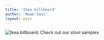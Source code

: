```yaml
---
title: 'Ikea billboard'
author: 'Noam Sain'
layout: post
---
```


![Ikea billboard: Check out our stool samples](http://3.bp.blogspot.com/_8aN4krk1nsk/S232DKR_zQI/AAAAAAAAAWs/Urfahagwdqs/s400/image-6.jpg)